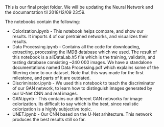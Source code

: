 This is our final projet folder. We will be updating the Neural Network and the documantation til 2018/12/09 23:59.

The notebooks contain the following:
- Colorization.ipynb - This notebook helps compare, and show our results. It imports 4 of our pretrained networks, and visualizes their results.
- Data Processing.ipynb - Contains all the code for downloading, extracting, processing the IMDB database which we used. The result of this notebook is a allDataLab.h5 file which is the training, validatin, and testing database consisting ~240 000 images. We have a standalone documentations named Data Processing.pdf which explains some of the filtering done to our dataset. Note that this was made for the first milestone, and parts of it are outdated.
- Discriminator.ipynb - We used this notebook to teach the discriminator of our GAN network, to learn how to distinguish images generated by our U-Net CNN and real images.
- GAN.ipynb - This contains our different GAN networks for image colorization. Its difficult to say which is the best, since realistic colorization is a highly subjective topic.
- UNET.ipynb - Our CNN based on the U-Net arhitecture. This network produces the best results still so far.
